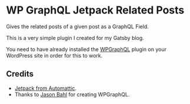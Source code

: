 # WP GraphQL Jetpack Related Posts

Gives the related posts of a given post as a GraphQL Field.

This is a very simple plugin I created for my Gatsby blog.

You need to have already installed the [WPGraphQL](https://github.com/wp-graphql/wp-graphql) plugin on your WordPress site in order for this to work.

## Credits
- [Jetpack from Automattic](https://jetpack.com).
- Thanks to [Jason Bahl](https://twitter.com/jasonbahl) for creating WPGraphQL.